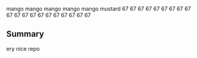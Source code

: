 mango mango mango mango mango mustard 67 67 67 67 67 67 67 67 67 67 67 67 67 67 67 67 67 67 67 67

## Summary
ery nice repo

